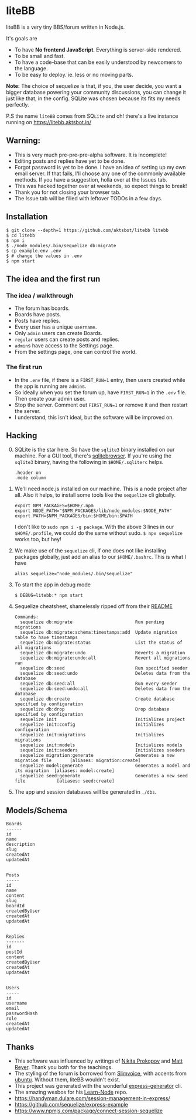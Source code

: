 # liteBB

liteBB is a very tiny BBS/forum written in Node.js. 

It's goals are
- To have **No frontend JavaScript**. Everything is server-side rendered.
- To be small and fast.
- To have a code-base that can be easily understood by newcomers to the 
language.
- To be easy to deploy. ie. less or no moving parts.

**Note:** The choice of sequelize is that, if you, the user 
decide, you want a bigger database powering your community 
discussions, you can change it just like that, in the config.
SQLite was chosen because its fits my
needs perfectly. 

P.S the name `liteBB` comes from SQ`Lite` and oh! there's a live instance running
on https://litebb.aktsbot.in/

## Warning:

- This is very much pre-pre-pre-alpha software. It is incomplete!
- Editing posts and replies have yet to be done.
- Forgot password is yet to be done. I have an idea of setting up my own
email server. If that fails, I'll choose any one of the commonly available
methods. If you have a suggestion, holla over at the Issues tab.
- This was hacked together over at weekends, so expect things to break!
- Thank you for not closing your browser tab.
- The Issue tab will be filled with leftover TODOs in a few days.

## Installation

```
$ git clone --depth=1 https://github.com/aktsbot/litebb litebb
$ cd litebb
$ npm i
$ ./node_modules/.bin/sequelize db:migrate  
$ cp example.env .env
$ # change the values in .env
$ npm start 
```

## The idea and the first run

### The idea / walkthrough

- The forum has boards.
- Boards have posts.
- Posts have replies.
- Every user has a unique `username`.
- Only `admin` users can create Boards.
- `regular` users can create posts and replies.
- `admin`s have access to the Settings page.
- From the settings page, one can control the world.

### The first run

- In the `.env` file, if there is a `FIRST_RUN=1` entry,
then users created while the app is running are `admin`s.
- So ideally when you set the forum up, have `FIRST_RUN=1` in 
the `.env` file. Then create your admin user.
- Stop the server. Comment out `FIRST_RUN=1` or remove it and then
restart the server.
- I understand, this isn't ideal, but the software will be improved on.  

## Hacking

0.  SQLite is the star here. So have the `sqlite3` binary installed on our 
    machine. For a GUI tool, there's [sqlitebrowser](https://sqlitebrowser.org/). 
    If you're using the `sqlite3` binary, having the following in 
    `$HOME/.sqliterc` helps.
    ```
    .header on
    .mode column  
    ```

1.  We'll need node.js installed on our machine. This is a node
    project after all. Also it helps, to install some tools like the 
    `sequelize` cli globally.

    ```
    export NPM_PACKAGES=$HOME/.npm                                                  
    export NODE_PATH="$NPM_PACKAGES/lib/node_modules:$NODE_PATH"                    
    export PATH=$NPM_PACKAGES/bin:$HOME/bin:$PATH 
    ```

    I don't like to `sudo npm i -g package`. With the above 3 lines in our `$HOME/.profile`, we could do the same without sudo. `$ npx sequelize` works too, but hey!

2.  We make use of the `sequelize` cli, if one does not like installing packages
    globally, just add an alias to our `$HOME/.bashrc`. This is what I have

    ```
    alias sequelize="node_modules/.bin/sequelize" 
    ```

3.  To start the app in debug mode

    ```
    $ DEBUG=litebb:* npm start
    ```

4. Sequelize cheatsheet, shamelessly ripped off from their [README](https://github.com/sequelize/cli#usage)
    ```
    Commands:
      sequelize db:migrate                        Run pending migrations
      sequelize db:migrate:schema:timestamps:add  Update migration table to have timestamps
      sequelize db:migrate:status                 List the status of all migrations
      sequelize db:migrate:undo                   Reverts a migration
      sequelize db:migrate:undo:all               Revert all migrations ran
      sequelize db:seed                           Run specified seeder
      sequelize db:seed:undo                      Deletes data from the database
      sequelize db:seed:all                       Run every seeder
      sequelize db:seed:undo:all                  Deletes data from the database
      sequelize db:create                         Create database specified by configuration
      sequelize db:drop                           Drop database specified by configuration
      sequelize init                              Initializes project
      sequelize init:config                       Initializes configuration
      sequelize init:migrations                   Initializes migrations
      sequelize init:models                       Initializes models
      sequelize init:seeders                      Initializes seeders
      sequelize migration:generate                Generates a new migration file       [aliases: migration:create]
      sequelize model:generate                    Generates a model and its migration  [aliases: model:create]
      sequelize seed:generate                     Generates a new seed file            [aliases: seed:create]
    ```
5.  The app and session databases will be generated in `./dbs`.

## Models/Schema

```
Boards
------
id
name
description
slug
createdAt
updatedAt


Posts
-----
id
name
content
slug
boardId
createdByUser
createdAt
updatedAt


Replies
-------
id
postId
content
createdByUser
createdAt
updatedAt


Users
-----
id
username
email
passwordHash
role
createdAt
updatedAt
```


## Thanks
- This software was influenced by writings of [Nikita Prokopov](https://tonsky.me/blog/disenchantment/) and [Matt Reyer](https://javascript.works-hub.com/learn/a-javascript-free-frontend-61275). Thank you both for the teachings.
- The styling of the forum is borrowed from [Slimvoice](https://slimvoice.co/), with accents from [ubuntu](https://design.ubuntu.com/brand/colour-palette/). Without them, liteBB wouldn't exist.
- This project was generated with the wonderful [express-generator](https://expressjs.com/en/starter/generator.html) cli.
- The amazing wesbos for his [Learn-Node](https://github.com/wesbos/Learn-Node) repo.
- https://handyman.dulare.com/session-management-in-express/
- https://github.com/sequelize/express-example
- https://www.npmjs.com/package/connect-session-sequelize



